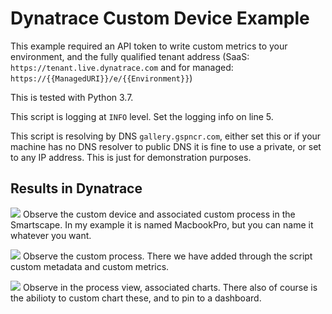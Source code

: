 # Dynatrace Custom Device Example
This example required an API token to write custom metrics to your environment, and the fully qualified tenant address (SaaS: `https://tenant.live.dynatrace.com` and for managed: `https://{{ManagedURI}}/e/{{Environment}}`)

This is tested with Python 3.7.

This script is logging at `INFO` level. Set the logging info on line 5.

This script is resolving by DNS `gallery.gspncr.com`, either set this or if your machine has no DNS resolver to public DNS it is fine to use a private, or set to any IP address. This is just for demonstration purposes.

## Results in Dynatrace

![](https://d.pr/free/i/37ggGL+)
Observe the custom device and associated custom process in the Smartscape. In my example it is named MacbookPro, but you can name it whatever you want.

![](https://d.pr/free/i/aRTSRa+)
Observe the custom process. There we have added through the script custom metadata and custom metrics.

![](https://d.pr/free/i/SYruge+)
Observe in the process view, associated charts. There also of course is the abilioty to custom chart these, and to pin to a dashboard.